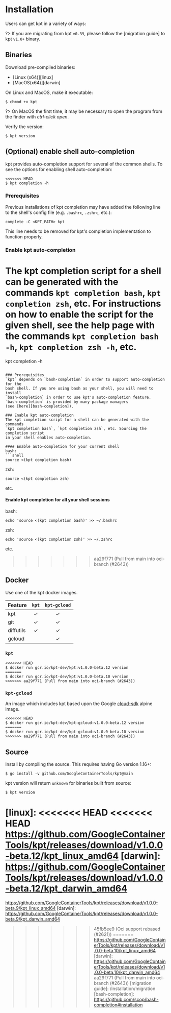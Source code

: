 # Installation

Users can get kpt in a variety of ways:

?> If you are migrating from kpt `v0.39`, please follow the [migration guide] to
kpt `v1.0+` binary.

## Binaries

Download pre-compiled binaries:

- [Linux (x64)][linux]
- [MacOS(x64)][darwin]

On Linux and MacOS, make it executable:

```shell
$ chmod +x kpt
```

?> On MacOS the first time, it may be necessary to open the
program from the finder with _ctrl-click open_.

Verify the version:

```shell
$ kpt version
```

## (Optional) enable shell auto-completion

kpt provides auto-completion support for several of the common shells.
To see the options for enabling shell auto-completion:
```shell
<<<<<<< HEAD
$ kpt completion -h
```

### Prerequisites
Previous installations of kpt completion may have added the following line to
the shell's config file (e.g. `.bashrc`, `.zshrc`, etc.):
```shell
complete -C <KPT_PATH> kpt
```
This line needs to be removed for kpt's completion implementation to function
properly.

### Enable kpt auto-completion
The kpt completion script for a shell can be generated with the commands
`kpt completion bash`, `kpt completion zsh`, etc.
For instructions on how to enable the script for the given shell, see the help
page with the commands `kpt completion bash -h`, `kpt completion zsh -h`, etc.
=======
kpt completion -h
```

### Prerequisites
`kpt` depends on `bash-completion` in order to support auto-completion for the
bash shell. If you are using bash as your shell, you will need to install
`bash-completion` in order to use kpt's auto-completion feature.
`bash-completion` is provided by many package managers
(see [here][bash-completion]).

### Enable kpt auto-completion
The kpt completion script for a shell can be generated with the commands
`kpt completion bash`, `kpt completion zsh`, etc. Sourcing the completion script
in your shell enables auto-completion.

#### Enable auto-completion for your current shell
bash:
```shell
source <(kpt completion bash)
```
zsh:
```shell
source <(kpt completion zsh)
```
etc.
#### Enable kpt completion for all your shell sessions
bash:
```shell
echo 'source <(kpt completion bash)' >> ~/.bashrc
```
zsh:
```shell
echo 'source <(kpt completion zsh)' >> ~/.zshrc
```
etc.
>>>>>>> aa29f771 (Pull from main into oci-branch (#2643))

<!-- gcloud and homebrew are not yet available for builds from the main branch.
## gcloud

Install with gcloud.

```shell
$ gcloud components install kpt
```

```shell
$ kpt version
```

The version of kpt installed using `gcloud` may not be the latest released version.

## Homebrew

Install the latest release with Homebrew on MacOS

```shell
$ brew tap GoogleContainerTools/kpt https://github.com/GoogleContainerTools/kpt.git
$ brew install kpt
```

```shell
$ kpt version
```
-->

## Docker

Use one of the kpt docker images.

| Feature   | `kpt` | `kpt-gcloud` |
| --------- | :---: | :----------: |
| kpt       |   ✓   |      ✓       |
| git       |   ✓   |      ✓       |
| diffutils |   ✓   |      ✓       |
| gcloud    |       |      ✓       |

### `kpt`

```shell
<<<<<<< HEAD
$ docker run gcr.io/kpt-dev/kpt:v1.0.0-beta.12 version
=======
$ docker run gcr.io/kpt-dev/kpt:v1.0.0-beta.10 version
>>>>>>> aa29f771 (Pull from main into oci-branch (#2643))
```

### `kpt-gcloud`

An image which includes kpt based upon the Google [cloud-sdk] alpine image.

```shell
<<<<<<< HEAD
$ docker run gcr.io/kpt-dev/kpt-gcloud:v1.0.0-beta.12 version
=======
$ docker run gcr.io/kpt-dev/kpt-gcloud:v1.0.0-beta.10 version
>>>>>>> aa29f771 (Pull from main into oci-branch (#2643))
```

## Source

Install by compiling the source. This requires having Go version 1.16+:

```shell
$ go install -v github.com/GoogleContainerTools/kpt@main
```

kpt version will return `unknown` for binaries built from source:

```shell
$ kpt version
```

[gcr.io/kpt-dev/kpt]:
  https://console.cloud.google.com/gcr/images/kpt-dev/GLOBAL/kpt?gcrImageListsize=30
[gcr.io/kpt-dev/kpt-gcloud]:
  https://console.cloud.google.com/gcr/images/kpt-dev/GLOBAL/kpt-gcloud?gcrImageListsize=30
[cloud-sdk]: https://github.com/GoogleCloudPlatform/cloud-sdk-docker
[linux]:
<<<<<<< HEAD
<<<<<<< HEAD
  https://github.com/GoogleContainerTools/kpt/releases/download/v1.0.0-beta.12/kpt_linux_amd64
[darwin]:
  https://github.com/GoogleContainerTools/kpt/releases/download/v1.0.0-beta.12/kpt_darwin_amd64
=======
  https://github.com/GoogleContainerTools/kpt/releases/download/v1.0.0-beta.9/kpt_linux_amd64
[darwin]:
  https://github.com/GoogleContainerTools/kpt/releases/download/v1.0.0-beta.9/kpt_darwin_amd64
>>>>>>> 45fb5ee9 (Oci support rebased (#2621))
=======
  https://github.com/GoogleContainerTools/kpt/releases/download/v1.0.0-beta.10/kpt_linux_amd64
[darwin]:
  https://github.com/GoogleContainerTools/kpt/releases/download/v1.0.0-beta.10/kpt_darwin_amd64
>>>>>>> aa29f771 (Pull from main into oci-branch (#2643))
[migration guide]: /installation/migration
[bash-completion]: https://github.com/scop/bash-completion#installation

